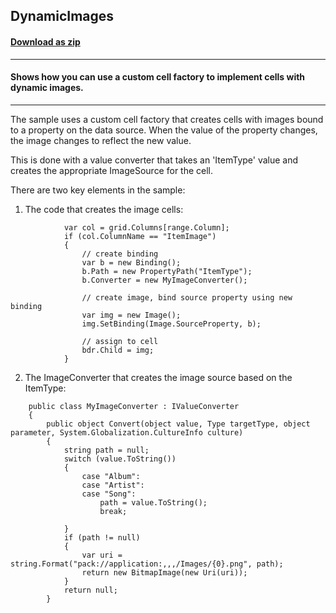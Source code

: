 ## DynamicImages
#### [Download as zip](https://grapecity.github.io/DownGit/#/home?url=https://github.com/GrapeCity/ComponentOne-WPF-Samples/tree/master/NET_4.5.2/C1.WPF.FlexGrid/CS/DynamicImages/DynamicImages)
____
#### Shows how you can use a custom cell factory to implement cells with dynamic images.
____
The sample uses a custom cell factory that creates cells with images bound to a
property on the data source. When the value of the property changes, the image
changes to reflect the new value.

This is done with a value converter that takes an 'ItemType' value and creates
the appropriate ImageSource for the cell.

There are two key elements in the sample:

1) The code that creates the image cells:

```
            var col = grid.Columns[range.Column];
            if (col.ColumnName == "ItemImage")
            {
                // create binding
                var b = new Binding();
                b.Path = new PropertyPath("ItemType");
                b.Converter = new MyImageConverter();

                // create image, bind source property using new binding
                var img = new Image();
                img.SetBinding(Image.SourceProperty, b);
                
                // assign to cell
                bdr.Child = img;
            }
```
2) The ImageConverter that creates the image source based on the ItemType:

```
    public class MyImageConverter : IValueConverter
    {
        public object Convert(object value, Type targetType, object parameter, System.Globalization.CultureInfo culture)
        {
            string path = null;
            switch (value.ToString())
            {
                case "Album":
                case "Artist":
                case "Song":
                    path = value.ToString();
                    break;
          
            }
            if (path != null)
            {
                var uri = string.Format("pack://application:,,,/Images/{0}.png", path);
                return new BitmapImage(new Uri(uri));
            }
            return null;
        }
```